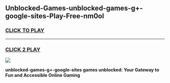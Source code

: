 
## Unblocked-Games-unblocked-games-g+-google-sites-Play-Free-nm0ol
<h3>
<a href="https://premium76.site?title=unblocked-games-g+-google-sites&ref=23A">CLICK TO PLAY</a></h3>
<hr>

<h3>
<a href="https://premium76.site?title=unblocked-games-g+-google-sites&ref=23A">CLICK 2 PLAY</a>
  
</h3>

<a href="https://premium76.site?title=unblocked-games-g+-google-sites&ref=23A"><img src="https://clearcache.store/games.png"></a>


**unblocked-games-g+-google-sites games unblocked: Your Gateway to Fun and Accessible Online Gaming**
